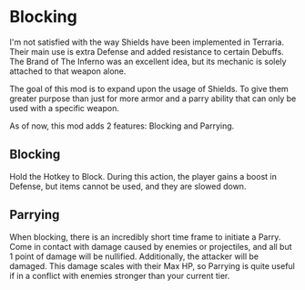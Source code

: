 # Blocking
I'm not satisfied with the way Shields have been implemented in Terraria. Their main use is extra Defense and added resistance to certain Debuffs. The Brand of The Inferno was an excellent idea, but its mechanic is solely attached to that weapon alone.

The goal of this mod is to expand upon the usage of Shields. To give them greater purpose than just for more armor and a parry ability that can only be used with a specific weapon.

As of now, this mod adds 2 features: Blocking and Parrying.

## Blocking
Hold the Hotkey to Block. During this action, the player gains a boost in Defense, but items cannot be used, and they are slowed down.

## Parrying
When blocking, there is an incredibly short time frame to initiate a Parry. Come in contact with damage caused by enemies or projectiles, and all but 1 point of damage will be nullified. Additionally, the attacker will be damaged. This damage scales with their Max HP, so Parrying is quite useful if in a conflict with enemies stronger than your current tier.
